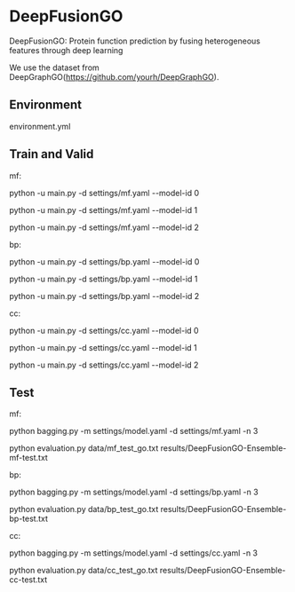 # DeepFusionGO
DeepFusionGO: Protein function prediction by fusing heterogeneous features through deep learning

We use the dataset from DeepGraphGO(https://github.com/yourh/DeepGraphGO).

## Environment

environment.yml

## Train and Valid
mf: 

python -u main.py -d settings/mf.yaml --model-id 0

python -u main.py -d settings/mf.yaml --model-id 1

python -u main.py -d settings/mf.yaml --model-id 2


bp:

python -u main.py -d settings/bp.yaml --model-id 0

python -u main.py -d settings/bp.yaml --model-id 1

python -u main.py -d settings/bp.yaml --model-id 2


cc:

python -u main.py -d settings/cc.yaml --model-id 0

python -u main.py -d settings/cc.yaml --model-id 1

python -u main.py -d settings/cc.yaml --model-id 2

## Test
mf:

python bagging.py -m settings/model.yaml -d settings/mf.yaml -n 3

python evaluation.py data/mf_test_go.txt results/DeepFusionGO-Ensemble-mf-test.txt


bp:

python bagging.py -m settings/model.yaml -d settings/bp.yaml -n 3

python evaluation.py data/bp_test_go.txt results/DeepFusionGO-Ensemble-bp-test.txt


cc:

python bagging.py -m settings/model.yaml -d settings/cc.yaml -n 3

python evaluation.py data/cc_test_go.txt results/DeepFusionGO-Ensemble-cc-test.txt
